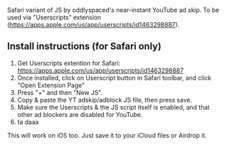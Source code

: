 Safari variant of JS by oddlyspaced's near-instant YouTube ad skip. To be used via "Userscripts" extension (https://apps.apple.com/us/app/userscripts/id1463298887).

## Install instructions (for Safari only)
1. Get Userscripts extention for Safari: https://apps.apple.com/us/app/userscripts/id1463298887
2. Once installed, click on Userscript button in Safari toolbar, and click "Open Extension Page"
3. Press "+" and then "New JS".
4. Copy & paste the YT adskip/adblock JS file, then press save.
5. Make sure the Userscripts & the JS script itself is enabled, and that other ad blockers are disabled for YouTube.
7. ta daaa

This will work on iOS too. Just save it to your iCloud files or Airdrop it.
